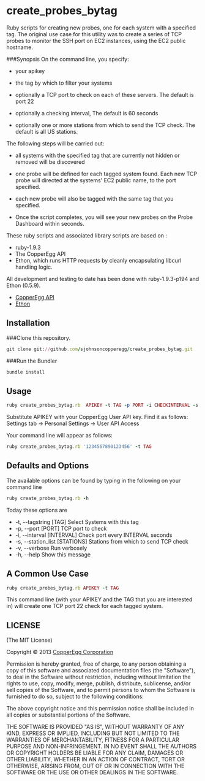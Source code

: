 create_probes_bytag
=============

Ruby scripts for creating new probes, one for each system with a specified tag.
The original use case for this utility was to create a series of TCP probes to monitor the SSH port on EC2 instances, using the EC2 public hostname.

###Synopsis
On the command line, you specify:
  - your apikey

  - the tag by which to filter your systems

  - optionally a TCP port to check on each of these servers. The default is port 22

  - optionally a checking interval, The default is 60 seconds

  - optionally one or more stations from which to send the TCP check. The default is all US stations.

The following steps will be carried out:

  - all systems with the specified tag that are currently not hidden or removed will be discovered

  - one probe will be defined for each tagged system found. Each new TCP probe will directed at the systems' EC2 public name, to the port specified.

  - each new probe will also be tagged with the same tag that you specified.

  - Once the script completes, you will see your new probes on the Probe Dashboard within seconds.

These ruby scripts and associated library scripts are based on :
* ruby-1.9.3
* The CopperEgg API
* Ethon, which runs HTTP requests by cleanly encapsulating libcurl handling logic.

All development and testing to date has been done with ruby-1.9.3-p194 and Ethon (0.5.9).

* [CopperEgg API](http://dev.copperegg.com/)
* [Ethon](https://github.com/typhoeus/ethon)

## Installation

###Clone this repository.

```ruby
git clone git://github.com/sjohnsoncopperegg/create_probes_bytag.git
```

###Run the Bundler

```ruby
bundle install
```

## Usage

```ruby
ruby create_probes_bytag.rb  APIKEY -t TAG -p PORT -i CHECKINTERVAL -s PROBESTATIONS
```
Substitute APIKEY with your CopperEgg User API key. Find it as follows:
Settings tab -> Personal Settings -> User API Access

Your command line will appear as follows:

```ruby
ruby create_probes_bytag.rb '1234567890123456' -t TAG
```

## Defaults and Options

The available options can be found by typing in the following on your command line
```ruby
ruby create_probes_bytag.rb -h
```

Today these options are

* -t, --tagstring [TAG]            Select Systems with this tag
* -p, --port [PORT]                TCP port to check
* -i, --interval [INTERVAL]        Check port every INTERVAL seconds
* -s, --station_list [STATIONS]    Stations from which to send TCP check
* -v, --verbose                    Run verbosely
* -h, --help                       Show this message


## A Common Use Case

```ruby
ruby create_probes_bytag.rb APIKEY -t TAG
```

This command line (with your APIKEY and the TAG that you are interested in) will create one TCP port 22 check for each tagged system.


##  LICENSE

(The MIT License)

Copyright © 2013 [CopperEgg Corporation](http://copperegg.com)

Permission is hereby granted, free of charge, to any person obtaining a
copy of this software and associated documentation files (the "Software"),
to deal in the Software without restriction, including without
limitation the rights to use, copy, modify, merge, publish, distribute,
sublicense, and/or sell copies of the Software, and to permit persons
to whom the Software is furnished to do so, subject to the following conditions:

The above copyright notice and this permission notice shall be included
in all copies or substantial portions of the Software.

THE SOFTWARE IS PROVIDED "AS IS", WITHOUT WARRANTY OF ANY KIND, EXPRESS
OR IMPLIED, INCLUDING BUT NOT LIMITED TO THE WARRANTIES OF MERCHANTABILITY,
FITNESS FOR A PARTICULAR PURPOSE AND NON-INFRINGEMENT. IN NO EVENT SHALL
THE AUTHORS OR COPYRIGHT HOLDERS BE LIABLE FOR ANY CLAIM, DAMAGES OR
OTHER LIABILITY, WHETHER IN AN ACTION OF CONTRACT, TORT OR OTHERWISE,
ARISING FROM, OUT OF OR IN CONNECTION WITH THE SOFTWARE OR THE USE OR
OTHER DEALINGS IN THE SOFTWARE.
